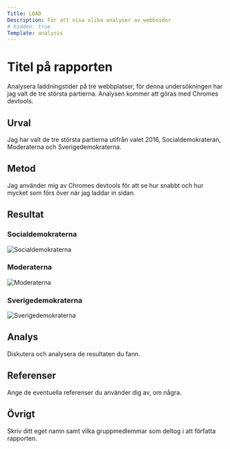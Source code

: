 ```yaml
---
Title: LOAD
Description: För att visa olika analyser av webbsidor
# hidden: true
Template: analysis
---
```


Titel på rapporten
=======================

<!-- Skriv en eller två rader om vad uppgiften handlar om. -->
Analysera laddningstider på tre webbplatser, för denna undersökningen har jag valt de tre största partierna. Analysen kommer att göras med Chromes devtools.

Urval
-----------------------

<!-- Berätta vilka webbplatser du valt att undersöka och varför eller hur du gick tillväga när du gjorde ditt urval. -->
Jag har valt de tre största partierna utifrån valet 2016, Socialdemokrateran, Moderaterna och Sverigedemokraterna.

Metod
-----------------------

<!-- Berätta kort om din "metod", hur du gör för att utföra undersökningen. Berätta om du använder något speciellt verktyg. -->
Jag använder mig av Chromes devtools för att se hur snabbt och hur mycket som förs över när jag laddar in sidan.

Resultat
-----------------------

<!-- Dokumentera dina resultat från din studie. Berätta vad du kom fram till, vilka resultat du hittade och observerade. -->
### Socialdemokraterna
![Socialdemokraterna](%base_url%/image/socialdemokraterna.jpg?w=200)


### Moderaterna
![Moderaterna](%base_url%/image/moderaterna.jpg?w=200)

### Sverigedemokraterna
![Sverigedemokraterna](%base_url%/image/sverigedemokraterna.jpg?w=200)

Analys
-----------------------

Diskutera och analysera de resultaten du fann.

Referenser
-----------------------

Ange de eventuella referenser du använder dig av, om några.

Övrigt
-----------------------

Skriv ditt eget namn samt vilka gruppmedlemmar som deltog i att författa rapporten.